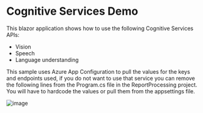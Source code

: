# Cognitive Services Demo

This blazor application shows how to use the following Cognitive Services APIs:

- Vision
- Speech
- Language understanding

This sample uses Azure App Configuration to pull the values for the keys and endpoints used, if you do not want to use that service you can remove the following lines from the Program.cs file in the ReportProcessing project. You will have to hardcode the values or pull them from the appsettings file.

![image](https://user-images.githubusercontent.com/32527903/173170008-3311cad6-3f8a-4991-af56-7e509500f8dd.png)
